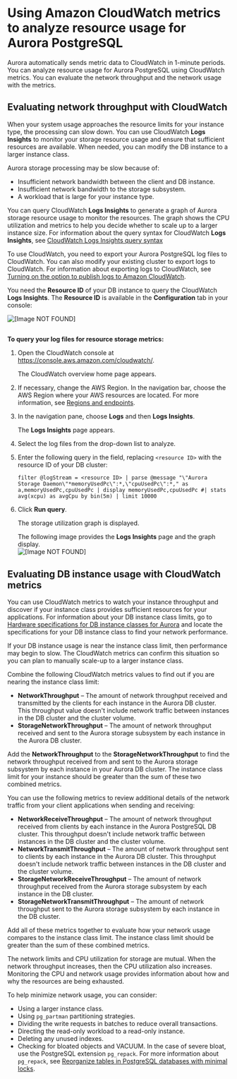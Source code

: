 # Using Amazon CloudWatch metrics to analyze resource usage for Aurora PostgreSQL<a name="AuroraPostgreSQL_AnayzeResourceUsage"></a>

Aurora automatically sends metric data to CloudWatch in 1\-minute periods\. You can analyze resource usage for Aurora PostgreSQL using CloudWatch metrics\. You can evaluate the network throughput and the network usage with the metrics\. 

## Evaluating network throughput with CloudWatch<a name="AuroraPostgreSQL_AnayzeResourceUsage.EvaluateNetworkThroughput"></a>

When your system usage approaches the resource limits for your instance type, the processing can slow down\. You can use CloudWatch **Logs Insights** to monitor your storage resource usage and ensure that sufficient resources are available\. When needed, you can modify the DB instance to a larger instance class\. 

 Aurora storage processing may be slow because of:
+ Insufficient network bandwidth between the client and DB instance\.
+ Insufficient network bandwidth to the storage subsystem\.
+ A workload that is large for your instance type\.

You can query CloudWatch **Logs Insights** to generate a graph of Aurora storage resource usage to monitor the resources\. The graph shows the CPU utilization and metrics to help you decide whether to scale up to a larger instance size\. For information about the query syntax for CloudWatch **Logs Insights**, see [CloudWatch Logs Insights query syntax](https://docs.aws.amazon.com/AmazonCloudWatch/latest/logs/CWL_QuerySyntax.html) 

To use CloudWatch, you need to export your Aurora PostgreSQL log files to CloudWatch\. You can also modify your existing cluster to export logs to CloudWatch\. For information about exporting logs to CloudWatch, see [Turning on the option to publish logs to Amazon CloudWatch](AuroraPostgreSQL.CloudWatch.md#AuroraPostgreSQL.CloudWatch.Publishing)\. 

You need the **Resource ID** of your DB instance to query the CloudWatch **Logs Insights**\. The **Resource ID** is available in the **Configuration** tab in your console: 

![\[Image NOT FOUND\]](http://docs.aws.amazon.com/AmazonRDS/latest/AuroraUserGuide/images/Aur_PG_resource_id.png)

## <a name="w258aac30c53c27b7"></a>

**To query your log files for resource storage metrics:**

1. Open the CloudWatch console at [https://console\.aws\.amazon\.com/cloudwatch/](https://console.aws.amazon.com/cloudwatch/)\.

   The CloudWatch overview home page appears\.

1. If necessary, change the AWS Region\. In the navigation bar, choose the AWS Region where your AWS resources are located\. For more information, see [Regions and endpoints](https://docs.aws.amazon.com/general/latest/gr/rande.html)\.

1. In the navigation pane, choose **Logs** and then **Logs Insights**\.

   The **Logs Insights** page appears\.

1. Select the log files from the drop\-down list to analyze\.

1. Enter the following query in the field, replacing `<resource ID>` with the resource ID of your DB cluster:

   `filter @logStream = <resource ID> | parse @message "\"Aurora Storage Daemon\"*memoryUsedPc\":*,\"cpuUsedPc\":*," as a,memoryUsedPc,cpuUsedPc | display memoryUsedPc,cpuUsedPc #| stats avg(xcpu) as avgCpu by bin(5m) | limit 10000`

1. Click **Run query**\.

   The storage utilization graph is displayed\.

   The following image provides the **Logs Insights** page and the graph display\.  
![\[Image NOT FOUND\]](http://docs.aws.amazon.com/AmazonRDS/latest/AuroraUserGuide/images/AurPG-CW-LogsInsights.png)

## Evaluating DB instance usage with CloudWatch metrics<a name="AuroraPostgreSQL_AnayzeResourceUsage.EvaluateInstanceUsage"></a>

You can use CloudWatch metrics to watch your instance throughput and discover if your instance class provides sufficient resources for your applications\. For information about your DB instance class limits, go to [Hardware specifications for DB instance classes for Aurora](Concepts.DBInstanceClass.md#Concepts.DBInstanceClass.Summary) and locate the specifications for your DB instance class to find your network performance\.

If your DB instance usage is near the instance class limit, then performance may begin to slow\. The CloudWatch metrics can confirm this situation so you can plan to manually scale\-up to a larger instance class\. 

Combine the following CloudWatch metrics values to find out if you are nearing the instance class limit:
+ **NetworkThroughput** – The amount of network throughput received and transmitted by the clients for each instance in the Aurora DB cluster\. This throughput value doesn't include network traffic between instances in the DB cluster and the cluster volume\. 
+ **StorageNetworkThroughput** – The amount of network throughput received and sent to the Aurora storage subsystem by each instance in the Aurora DB cluster\. 

Add the **NetworkThroughput** to the **StorageNetworkThroughput** to find the network throughput received from and sent to the Aurora storage subsystem by each instance in your Aurora DB cluster\. The instance class limit for your instance should be greater than the sum of these two combined metrics\.  

 You can use the following metrics to review additional details of the network traffic from your client applications when sending and receiving:
+ **NetworkReceiveThroughput** – The amount of network throughput received from clients by each instance in the Aurora PostgreSQL DB cluster\. This throughput doesn't include network traffic between instances in the DB cluster and the cluster volume\.
+ **NetworkTransmitThroughput** – The amount of network throughput sent to clients by each instance in the Aurora DB cluster\. This throughput doesn't include network traffic between instances in the DB cluster and the cluster volume\.
+ **StorageNetworkReceiveThroughput** – The amount of network throughput received from the Aurora storage subsystem by each instance in the DB cluster\.
+ **StorageNetworkTransmitThroughput** – The amount of network throughput sent to the Aurora storage subsystem by each instance in the DB cluster\.

Add all of these metrics together to evaluate how your network usage compares to the instance class limit\. The instance class limit should be greater than the sum of these combined metrics\.

The network limits and CPU utilization for storage are mutual\. When the network throughput increases, then the CPU utilization also increases\. Monitoring the CPU and network usage provides information about how and why the resources are being exhausted\.

To help minimize network usage, you can consider:
+ Using a larger instance class\.
+ Using `pg_partman` partitioning strategies\.
+ Dividing the write requests in batches to reduce overall transactions\.
+ Directing the read\-only workload to a read\-only instance\.
+ Deleting any unused indexes\.
+ Checking for bloated objects and VACUUM\. In the case of severe bloat, use the PostgreSQL extension `pg_repack`\. For more information about `pg_repack`, see [Reorganize tables in PostgreSQL databases with minimal locks](https://reorg.github.io/pg_repack/)\.